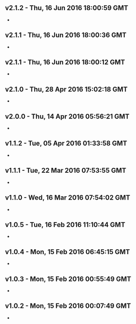 v2.1.2 - Thu, 16 Jun 2016 18:00:59 GMT
--------------------------------------

- 


v2.1.1 - Thu, 16 Jun 2016 18:00:36 GMT
--------------------------------------

- 


v2.1.1 - Thu, 16 Jun 2016 18:00:12 GMT
--------------------------------------

- 


v2.1.0 - Thu, 28 Apr 2016 15:02:18 GMT
--------------------------------------

- 


v2.0.0 - Thu, 14 Apr 2016 05:56:21 GMT
--------------------------------------

- 


v1.1.2 - Tue, 05 Apr 2016 01:33:58 GMT
--------------------------------------

- 


v1.1.1 - Tue, 22 Mar 2016 07:53:55 GMT
--------------------------------------

- 


v1.1.0 - Wed, 16 Mar 2016 07:54:02 GMT
--------------------------------------

- 


v1.0.5 - Tue, 16 Feb 2016 11:10:44 GMT
--------------------------------------

- 


v1.0.4 - Mon, 15 Feb 2016 06:45:15 GMT
--------------------------------------

- 


v1.0.3 - Mon, 15 Feb 2016 00:55:49 GMT
--------------------------------------

- 


v1.0.2 - Mon, 15 Feb 2016 00:07:49 GMT
--------------------------------------

- 


